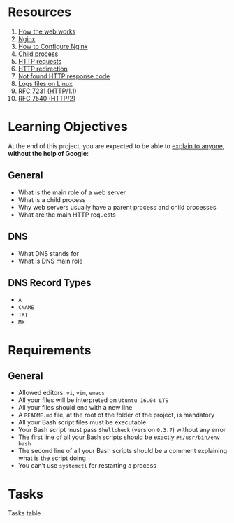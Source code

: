 # Resources
1. [How the web works](https://developer.mozilla.org/en-US/docs/Learn/Getting_started_with_the_web/How_the_Web_works)
2. [Nginx](https://en.wikipedia.org/wiki/Nginx)
3. [How to Configure Nginx](https://www.digitalocean.com/community/tutorials/how-to-set-up-nginx-server-blocks-virtual-hosts-on-ubuntu-16-04)
4. [Child process](https://www.gnu.org/software/libc/manual/html_node/Processes.html#Processes)
5. [HTTP requests](https://www.tutorialspoint.com/http/http_methods.htm)
6. [HTTP redirection](https://moz.com/learn/seo/redirection)
7. [Not found HTTP response code](https://en.wikipedia.org/wiki/HTTP_404)
8. [Logs files on Linux](https://www.cyberciti.biz/faq/ubuntu-linux-gnome-system-log-viewer/)
9. [RFC 7231 (HTTP/1.1)](https://datatracker.ietf.org/doc/html/rfc7231)
10. [RFC 7540 (HTTP/2)](https://datatracker.ietf.org/doc/html/rfc7540)

# Learning Objectives
At the end of this project, you are expected to be able to [explain to anyone](https://fs.blog/feynman-learning-technique/?fbclid=IwAR2K5_BGPVo0QjJXkOIIqNsqcXK4lTskPWJvA0asKQIGtCPWaQBdKmj1Ztg), **without the help of Google:**

## General
* What is the main role of a web server
* What is a child process
* Why web servers usually have a parent process and child processes
* What are the main HTTP requests

## DNS
* What DNS stands for
* What is DNS main role

## DNS Record Types
* `A`
* `CNAME`
* `TXT`
* `MX`

# Requirements
## General
* Allowed editors: `vi`, `vim`, `emacs`
* All your files will be interpreted on `Ubuntu 16.04 LTS`
* All your files should end with a new line
* A `README.md` file, at the root of the folder of the project, is mandatory
* All your Bash script files must be executable
* Your Bash script must pass `Shellcheck` (version `0.3.7`) without any error
* The first line of all your Bash scripts should be exactly `#!/usr/bin/env bash`
* The second line of all your Bash scripts should be a comment explaining what is the script doing
* You can’t use `systemctl` for restarting a process

# Tasks
Tasks table
